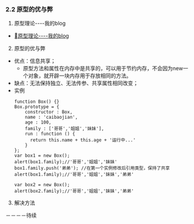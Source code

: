 ### 2.2 原型的优与弊

1. 原型理论----我的blog
  
  * [原型理论----我的blog](https://www.jianshu.com/p/a699092d3fbd)

2. 原型的优与弊
  * 优点：信息共享；
    * 原型方法和属性在内存中是共享的，可以用于节约内存，不会因为new一个对象，就开辟一块内存用于存放相同的方法。
  * 缺点：无法保持独立、无法传参、共享属性相同改变；
  * 实例
    ```
    function Box() {}
    Box.prototype = {
        constructor : Box,
        name : 'caibaojian',
        age : 100,
        family : ['哥哥','姐姐','妹妹'],
        run : function () {
          return this.name + this.age + '运行中...'
        }
    };
    var box1 = new Box();
    alert(box1.family);//'哥哥','姐姐','妹妹'
    box1.family.push('弟弟'); //在第一个实例修改后引用类型，保持了共享
    alert(box1.family);//'哥哥','姐姐','妹妹','弟弟'

    var box2 = new Box();
    alert(box2.family);//'哥哥','姐姐','妹妹','弟弟'
    ```  

3. 解决方法

  －－－－待续